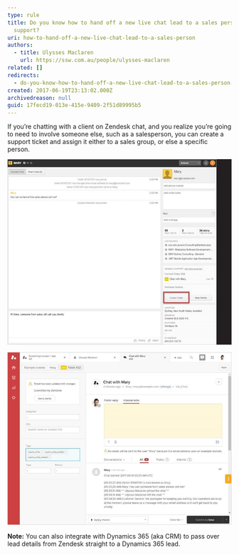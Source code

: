 ```yaml
---
type: rule
title: Do you know how to hand off a new live chat lead to a sales person using
  support?
uri: how-to-hand-off-a-new-live-chat-lead-to-a-sales-person
authors:
  - title: Ulysses Maclaren
    url: https://ssw.com.au/people/ulysses-maclaren
related: []
redirects:
  - do-you-know-how-to-hand-off-a-new-live-chat-lead-to-a-sales-person-using-support
created: 2017-06-19T23:13:02.000Z
archivedreason: null
guid: 17fecd19-013e-415e-9409-2f51d89995b5
---
```


If you’re chatting with a client on Zendesk chat, and you realize you’re going to need to involve someone else, such as a salesperson, you can create a support ticket and assign it either to a sales group, or else a specific person.

<!--endintro-->

![Figure: Chatter can create a ticket directly from the chat window](/rules/how-to-hand-off-a-new-live-chat-lead-to-a-sales-person/zendesk-handoff-1-min.jpg)  

![Figure: ticket is then created with chat history appended](/rules/how-to-hand-off-a-new-live-chat-lead-to-a-sales-person/zendesk-handoff-2-min.jpg)  

**Note:** You can also integrate with Dynamics 365 (aka CRM) to pass over lead details from Zendesk straight to a Dynamics 365 lead.

